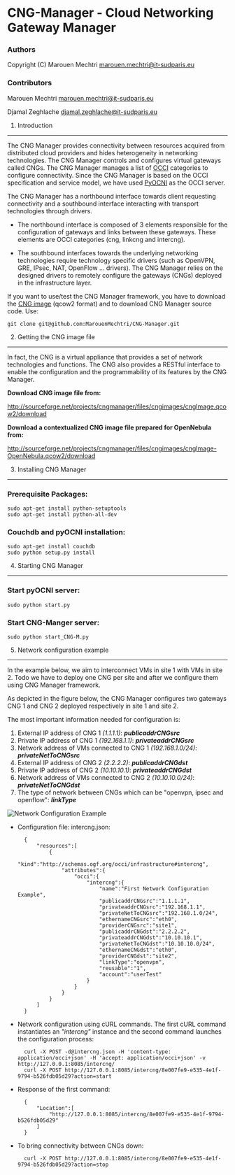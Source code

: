 CNG-Manager - Cloud Networking Gateway Manager
==============================================

### Authors

Copyright (C) Marouen Mechtri <marouen.mechtri@it-sudparis.eu>

### Contributors

Marouen Mechtri <marouen.mechtri@it-sudparis.eu>

Djamal Zeghlache <djamal.zeghlache@it-sudparis.eu>

1. Introduction
---------------

The CNG Manager provides connectivity between resources acquired from distributed cloud providers
and hides heterogeneity in networking technologies. The CNG Manager controls and configures virtual gateways called CNGs.
The CNG Manager manages a list of [OCCI](http://occi-wg.org/) categories to configure connectivity. Since the CNG Manager is based on the OCCI
specification and service model, we have used [PyOCNI](https://github.com/jordan-developer/pyOCNI) as the OCCI server.

The CNG Manager has a northbound interface towards client requesting connectivity and a southbound interface
interacting with transport technologies through drivers.

* The northbound interface is composed of 3 elements responsible for the configuration of
gateways and links between these gateways. These elements are OCCI categories (cng, linkcng and intercng).


* The southbound interfaces towards the underlying networking technologies require technology specific drivers (such as
OpenVPN, GRE, IPsec, NAT, OpenFlow ... drivers). The CNG Manager relies on the designed drivers to remotely configure
the gateways (CNGs) deployed in the infrastructure layer.

If you want to use/test the CNG Manager framework, you have to download the [CNG image](https://github.com/MarouenMechtri/CNG-Manager#2-getting-the-cng-image-file) (qcow2 format) and to download CNG Manager source code. Use:
 
    git clone git@github.com:MarouenMechtri/CNG-Manager.git

2. Getting the CNG image file
-----------------------------

In fact, the CNG is a virtual appliance that provides a set of network technologies and functions.
The CNG also provides a RESTful interface to enable the configuration and the programmability of its features by the CNG Manager.

**Download CNG image file from:**

http://sourceforge.net/projects/cngmanager/files/cngimages/cngImage.qcow2/download

**Download a contextualized CNG image file prepared for OpenNebula from:**

http://sourceforge.net/projects/cngmanager/files/cngimages/cngImage-OpenNebula.qcow2/download

3. Installing CNG Manager
-------------------------

### Prerequisite Packages:

    sudo apt-get install python-setuptools
    sudo apt-get install python-all-dev

### Couchdb and pyOCNI installation:

    sudo apt-get install couchdb
    sudo python setup.py install


4. Starting CNG Manager
-----------------------

### Start pyOCNI server:

    sudo python start.py


### Start CNG-Manger server:

    sudo python start_CNG-M.py


5. Network configuration example
--------------------------------------

In the example below, we aim to interconnect VMs in site 1 with VMs in site 2.
Todo we have to deploy one CNG per site and after we configure them using CNG Manager framework.

As depicted in the figure below, the CNG Manager configures two
gateways CNG 1 and CNG 2 deployed respectively in site 1 and site 2.

The most important information needed for configuration is:

1. External IP address of CNG 1 _(1.1.1.1)_: **_publicaddrCNGsrc_**
2. Private IP address of CNG 1 _(192.168.1.1)_: **_privateaddrCNGsrc_**
3. Network address of VMs connected to CNG 1 _(192.168.1.0/24)_: **_privateNetToCNGsrc_**
4. External IP address of CNG 2 _(2.2.2.2)_: **_publicaddrCNGdst_**
5. Private IP address of CNG 2 _(10.10.10.1)_: **_privateaddrCNGdst_**
6. Network address of VMs connected to CNG 2 _(10.10.10.0/24)_: **_privateNetToCNGdst_**
7. The type of network between CNGs which can be "openvpn, ipsec and openflow": **_linkType_**

![Network Configuration Example](https://raw.github.com/MarouenMechtri/CNG-Manager/master/pyocni/img/config-example.jpg)


* Configuration file: intercng.json:

        {
            "resources":[
                {
                    "kind":"http://schemas.ogf.org/occi/infrastructure#intercng",
                    "attributes":{
                        "occi":{
                            "intercng":{
                                "name":"First Network Configuration Example",
                                "publicaddrCNGsrc":"1.1.1.1",
                                "privateaddrCNGsrc":"192.168.1.1",
                                "privateNetToCNGsrc":"192.168.1.0/24",
                                "ethernameCNGsrc":"eth0",
                                "providerCNGsrc":"site1",
                                "publicaddrCNGdst":"2.2.2.2",
                                "privateaddrCNGdst":"10.10.10.1",
                                "privateNetToCNGdst":"10.10.10.0/24",
                                "ethernameCNGdst":"eth0",
                                "providerCNGdst":"site2",
                                "linkType":"openvpn",
                                "reusable":"1",
                                "account":"userTest"
                            }
                        }
                    }
                }
            ]
        }


* Network configuration using cURL commands. The first cURL command instantiates an _"intercng"_ instance and the second command launches the configuration process:

        curl -X POST -d@intercng.json -H 'content-type: application/occi+json' -H 'accept: application/occi+json' -v http://127.0.0.1:8085/intercng/
        curl -X POST http://127.0.0.1:8085/intercng/8e007fe9-e535-4e1f-9794-b526fdb05d29?action=start

* Response of the first command:

        {
            "Location":[
                "http://127.0.0.1:8085/intercng/8e007fe9-e535-4e1f-9794-b526fdb05d29"
            ]
        }

* To bring connectivity between CNGs down:

        curl -X POST http://127.0.0.1:8085/intercng/8e007fe9-e535-4e1f-9794-b526fdb05d29?action=stop

